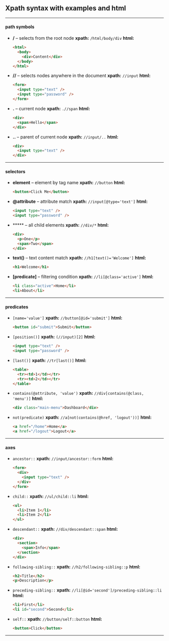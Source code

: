## Xpath syntax with examples and html

---

#### **path symbols**

* **/** – selects from the root node
  **xpath:** `/html/body/div`
  **html:**

  ```html
  <html>
    <body>
      <div>Content</div>
    </body>
  </html>
  ```

* **//** – selects nodes anywhere in the document
  **xpath:** `//input`
  **html:**

  ```html
  <form>
    <input type="text" />
    <input type="password" />
  </form>
  ```

* **.** – current node
  **xpath:** `.//span`
  **html:**

  ```html
  <div>
    <span>Hello</span>
  </div>
  ```

* **..** – parent of current node
  **xpath:** `//input/..`
  **html:**

  ```html
  <div>
    <input type="text" />
  </div>
  ```

---

#### **selectors**

* **element** – element by tag name
  **xpath:** `//button`
  **html:**

  ```html
  <button>Click Me</button>
  ```

* **@attribute** – attribute match
  **xpath:** `//input[@type='text']`
  **html:**

  ```html
  <input type="text" />
  <input type="password" />
  ```

* \*\*\*\*\* – all child elements
  **xpath:** `//div/*`
  **html:**

  ```html
  <div>
    <p>One</p>
    <span>Two</span>
  </div>
  ```

* **text()** – text content match
  **xpath:** `//h1[text()='Welcome']`
  **html:**

  ```html
  <h1>Welcome</h1>
  ```

* **\[predicate]** – filtering condition
  **xpath:** `//li[@class='active']`
  **html:**

  ```html
  <li class="active">Home</li>
  <li>About</li>
  ```

---

#### **predicates**

* `[name='value']`
  **xpath:** `//button[@id='submit']`
  **html:**

  ```html
  <button id="submit">Submit</button>
  ```

* `[position()]`
  **xpath:** `(//input)[2]`
  **html:**

  ```html
  <input type="text" />
  <input type="password" />
  ```

* `[last()]`
  **xpath:** `//tr[last()]`
  **html:**

  ```html
  <table>
    <tr><td>1</td></tr>
    <tr><td>2</td></tr>
  </table>
  ```

* `contains(@attribute, 'value')`
  **xpath:** `//div[contains(@class, 'menu')]`
  **html:**

  ```html
  <div class="main-menu">Dashboard</div>
  ```

* `not(predicate)`
  **xpath:** `//a[not(contains(@href, 'logout'))]`
  **html:**

  ```html
  <a href="/home">Home</a>
  <a href="/logout">Logout</a>
  ```

---

#### **axes**

* `ancestor::`
  **xpath:** `//input/ancestor::form`
  **html:**

  ```html
  <form>
    <div>
      <input type="text" />
    </div>
  </form>
  ```

* `child::`
  **xpath:** `//ul/child::li`
  **html:**

  ```html
  <ul>
    <li>Item 1</li>
    <li>Item 2</li>
  </ul>
  ```

* `descendant::`
  **xpath:** `//div/descendant::span`
  **html:**

  ```html
  <div>
    <section>
      <span>Info</span>
    </section>
  </div>
  ```

* `following-sibling::`
  **xpath:** `//h2/following-sibling::p`
  **html:**

  ```html
  <h2>Title</h2>
  <p>Description</p>
  ```

* `preceding-sibling::`
  **xpath:** `//li[@id='second']/preceding-sibling::li`
  **html:**

  ```html
  <li>First</li>
  <li id="second">Second</li>
  ```

* `self::`
  **xpath:** `//button/self::button`
  **html:**

  ```html
  <button>Click</button>
  ```

---
